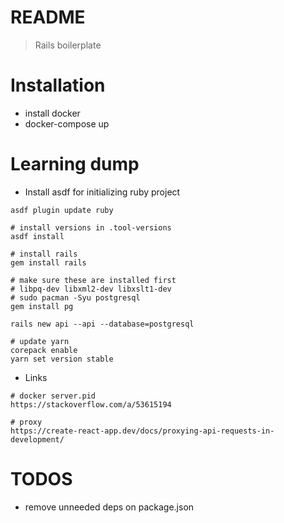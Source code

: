 # README

> Rails boilerplate

# Installation

- install docker
- docker-compose up

# Learning dump

- Install asdf for initializing ruby project

```
asdf plugin update ruby

# install versions in .tool-versions
asdf install

# install rails
gem install rails

# make sure these are installed first
# libpq-dev libxml2-dev libxslt1-dev
# sudo pacman -Syu postgresql
gem install pg

rails new api --api --database=postgresql

# update yarn
corepack enable
yarn set version stable
```

- Links

```
# docker server.pid
https://stackoverflow.com/a/53615194

# proxy
https://create-react-app.dev/docs/proxying-api-requests-in-development/
```

# TODOS

- remove unneeded deps on package.json
